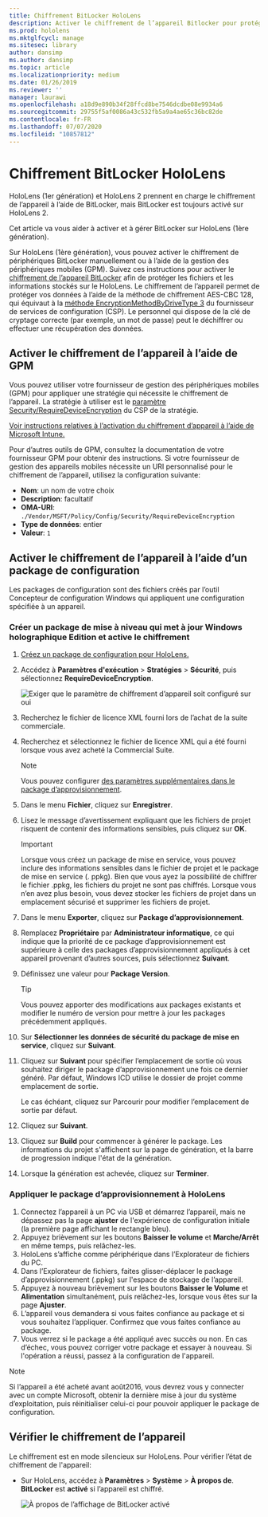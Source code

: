 ```yaml
---
title: Chiffrement BitLocker HoloLens
description: Activer le chiffrement de l’appareil Bitlocker pour protéger les fichiers stockés sur le casque HoloLens
ms.prod: hololens
ms.mktglfcycl: manage
ms.sitesec: library
author: dansimp
ms.author: dansimp
ms.topic: article
ms.localizationpriority: medium
ms.date: 01/26/2019
ms.reviewer: ''
manager: laurawi
ms.openlocfilehash: a18d9e890b34f28ffcd8be7546dcdbe08e9934a6
ms.sourcegitcommit: 29755f5af0086a43c532fb5a9a4ae65c36bc82de
ms.contentlocale: fr-FR
ms.lasthandoff: 07/07/2020
ms.locfileid: "10857812"
---
```

# Chiffrement BitLocker HoloLens

HoloLens (1er génération) et HoloLens 2 prennent en charge le chiffrement de l’appareil à l’aide de BitLocker, mais BitLocker est toujours activé sur HoloLens 2.

Cet article va vous aider à activer et à gérer BitLocker sur HoloLens (1ère génération).

Sur HoloLens (1ère génération), vous pouvez activer le chiffrement de périphériques BitLocker manuellement ou à l’aide de la gestion des périphériques mobiles (GPM). Suivez ces instructions pour activer le [chiffrement de l’appareil BitLocker](https://docs.microsoft.com/windows/security/information-protection/bitlocker/bitlocker-device-encryption-overview-windows-10#bitlocker-device-encryption) afin de protéger les fichiers et les informations stockés sur le HoloLens. Le chiffrement de l’appareil permet de protéger vos données à l’aide de la méthode de chiffrement AES-CBC 128, qui équivaut à la [méthode EncryptionMethodByDriveType 3](https://docs.microsoft.com/windows/client-management/mdm/bitlocker-csp#encryptionmethodbydrivetype) du fournisseur de services de configuration (CSP). Le personnel qui dispose de la clé de cryptage correcte (par exemple, un mot de passe) peut le déchiffrer ou effectuer une récupération des données.

## Activer le chiffrement de l’appareil à l’aide de GPM

Vous pouvez utiliser votre fournisseur de gestion des périphériques mobiles (GPM) pour appliquer une stratégie qui nécessite le chiffrement de l’appareil. La stratégie à utiliser est le [paramètre Security/RequireDeviceEncryption](https://docs.microsoft.com/windows/client-management/mdm/policy-csp-security#security-requiredeviceencryption) du CSP de la stratégie.

[Voir instructions relatives à l’activation du chiffrement d’appareil à l’aide de Microsoft Intune.](https://docs.microsoft.com/intune/compliance-policy-create-windows#windows-holographic-for-business)

Pour d’autres outils de GPM, consultez la documentation de votre fournisseur GPM pour obtenir des instructions. Si votre fournisseur de gestion des appareils mobiles nécessite un URI personnalisé pour le chiffrement de l’appareil, utilisez la configuration suivante:

- **Nom**: un nom de votre choix
- **Description**: facultatif
- **OMA-URI**: `./Vendor/MSFT/Policy/Config/Security/RequireDeviceEncryption`
- **Type de données**: entier
- **Valeur**: `1`

## Activer le chiffrement de l’appareil à l’aide d’un package de configuration

Les packages de configuration sont des fichiers créés par l’outil Concepteur de configuration Windows qui appliquent une configuration spécifiée à un appareil. 

### Créer un package de mise à niveau qui met à jour Windows holographique Edition et active le chiffrement

1. [Créez un package de configuration pour HoloLens.](hololens-provisioning.md)
1. Accédez à **Paramètres d'exécution** > **Stratégies** > **Sécurité**, puis sélectionnez **RequireDeviceEncryption**.

    ![Exiger que le paramètre de chiffrement d’appareil soit configuré sur oui](images/device-encryption.png)

1. Recherchez le fichier de licence XML fourni lors de l’achat de la suite commerciale.

1. Recherchez et sélectionnez le fichier de licence XML qui a été fourni lorsque vous avez acheté la Commercial Suite.
    > [!NOTE]
    > Vous pouvez configurer [des paramètres supplémentaires dans le package d’approvisionnement](hololens-provisioning.md).

1. Dans le menu **Fichier**, cliquez sur **Enregistrer**. 

1. Lisez le message d’avertissement expliquant que les fichiers de projet risquent de contenir des informations sensibles, puis cliquez sur **OK**.

    > [!IMPORTANT]
    > Lorsque vous créez un package de mise en service, vous pouvez inclure des informations sensibles dans le fichier de projet et le package de mise en service (. ppkg). Bien que vous ayez la possibilité de chiffrer le fichier .ppkg, les fichiers du projet ne sont pas chiffrés. Lorsque vous n’en avez plus besoin, vous devez stocker les fichiers de projet dans un emplacement sécurisé et supprimer les fichiers de projet.

1. Dans le menu **Exporter**, cliquez sur **Package d’approvisionnement**.
1. Remplacez **Propriétaire** par **Administrateur informatique**, ce qui indique que la priorité de ce package d’approvisionnement est supérieure à celle des packages d’approvisionnement appliqués à cet appareil provenant d’autres sources, puis sélectionnez **Suivant**.
1. Définissez une valeur pour **Package Version**.

    > [!TIP]
    > Vous pouvez apporter des modifications aux packages existants et modifier le numéro de version pour mettre à jour les packages précédemment appliqués.

1. Sur **Sélectionner les données de sécurité du package de mise en service**, cliquez sur **Suivant**.
1. Cliquez sur **Suivant** pour spécifier l’emplacement de sortie où vous souhaitez diriger le package d’approvisionnement une fois ce dernier généré. Par défaut, Windows ICD utilise le dossier de projet comme emplacement de sortie.

    Le cas échéant, cliquez sur Parcourir pour modifier l’emplacement de sortie par défaut.

1. Cliquez sur **Suivant**.
1. Cliquez sur **Build** pour commencer à générer le package. Les informations du projet s'affichent sur la page de génération, et la barre de progression indique l'état de la génération.
1. Lorsque la génération est achevée, cliquez sur **Terminer**.

### Appliquer le package d’approvisionnement à HoloLens

1. Connectez l’appareil à un PC via USB et démarrez l’appareil, mais ne dépassez pas la page **ajuster** de l'expérience de configuration initiale (la première page affichant le rectangle bleu).
1. Appuyez brièvement sur les boutons **Baisser le volume** et **Marche/Arrêt** en même temps, puis relâchez-les.
1. HoloLens s’affiche comme périphérique dans l’Explorateur de fichiers du PC.
1. Dans l’Explorateur de fichiers, faites glisser-déplacer le package d’approvisionnement (.ppkg) sur l'espace de stockage de l’appareil.
1. Appuyez à nouveau brièvement sur les boutons **Baisser le Volume** et **Alimentation** simultanément, puis relâchez-les, lorsque vous êtes sur la page **Ajuster**.
1. L’appareil vous demandera si vous faites confiance au package et si vous souhaitez l’appliquer. Confirmez que vous faites confiance au package.
1. Vous verrez si le package a été appliqué avec succès ou non. En cas d’échec, vous pouvez corriger votre package et essayer à nouveau. Si l'opération a réussi, passez à la configuration de l'appareil.

> [!NOTE]
> Si l’appareil a été acheté avant août2016, vous devrez vous y connecter avec un compte Microsoft, obtenir la dernière mise à jour du système d’exploitation, puis réinitialiser celui-ci pour pouvoir appliquer le package de configuration.

## Vérifier le chiffrement de l’appareil

Le chiffrement est en mode silencieux sur HoloLens. Pour vérifier l’état de chiffrement de l'appareil:

- Sur HoloLens, accédez à **Paramètres** > **Système** > **À propos de**. **BitLocker** est **activé** si l’appareil est chiffré. 

    ![À propos de l’affichage de BitLocker activé](images/about-encryption.png)
